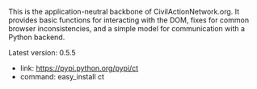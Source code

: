 This is the application-neutral backbone of CivilActionNetwork.org. It provides basic functions for interacting with the DOM, fixes for common browser inconsistencies, and a simple model for communication with a Python backend.

Latest version: 0.5.5
 - link: https://pypi.python.org/pypi/ct
 - command: easy_install ct
